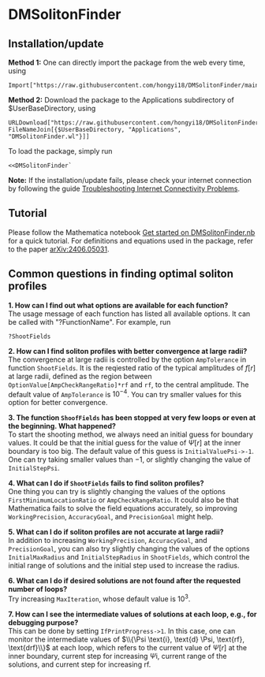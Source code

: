 # DMSolitonFinder

## Installation/update

**Method 1:** One can directly import the package from the web every time, using
```
Import["https://raw.githubusercontent.com/hongyi18/DMSolitonFinder/main/DMSolitonFinder.wl"]
```

**Method 2:** Download the package to the Applications subdirectory of $UserBaseDirectory, using
```
URLDownload["https://raw.githubusercontent.com/hongyi18/DMSolitonFinder/main/DMSolitonFinder.wl", FileNameJoin[{$UserBaseDirectory, "Applications", "DMSolitonFinder.wl"}]]
```
To load the package, simply run
```
<<DMSolitonFinder`
```

**Note:** If the installation/update fails, please check your internet connection by following the guide [Troubleshooting Internet Connectivity Problems](https://reference.wolfram.com/language/tutorial/TroubleshootingInternetConnectivity.html).

## Tutorial
Please follow the Mathematica notebook [Get started on DMSolitonFinder.nb](https://github.com/hongyi18/DMSolitonFinder/blob/main/Get%20started%20on%20DMSolitonFinder.nb) for a quick tutorial. For definitions and equations used in the package, refer to the paper [arXiv:2406.05031](https://arxiv.org/abs/2406.05031).

## Common questions in finding optimal soliton profiles
**1. How can I find out what options are available for each function?** <br>
The usage message of each function has listed all available options. It can be called with "?FunctionName". For example, run 
```
?ShootFields
```

**2. How can I find soliton profiles with better convergence at large radii?** <br>
The convergence at large radii is controlled by the option `AmpTolerance` in function `ShootFields`. It is the reqiested ratio of the typical amplitudes of $f[r]$ at large radii, defined as the region between `OptionValue[AmpCheckRangeRatio]*rf` and `rf`, to the central amplitude. The default value of `AmpTolerance` is $10^{-4}$. You can try smaller values for this option for better convergence.

**3. The function `ShoofFields` has been stopped at very few loops or even at the beginning. What happened?** <br>
To start the shooting method, we always need an initial guess for boundary values. It could be that the initial guess for the value of $\Psi[r]$ at the inner boundary is too big. The default value of this guess is `InitialValuePsi->-1`. One can try taking smaller values than $-1$, or slightly changing the value of `InitialStepPsi`.

**4. What can I do if ``ShootFields`` fails to find soliton profiles?** <br>
One thing you can try is slightly changing the values of the options ``FirstMinimumLocationRatio`` or ``AmpCheckRangeRatio``. It could also be that Mathematica fails to solve the field equations accurately, so improving ``WorkingPrecision``, ``AccuracyGoal``, and ``PrecisionGoal`` might help.

**5. What can I do if soliton profiles are not accurate at large radii?** <br>
In addition to increasing ``WorkingPrecision``, ``AccuracyGoal``, and ``PrecisionGoal``, you can also try slightly changing the values of the options ``InitialMaxRadius`` and ``InitialStepRadius`` in ``ShootFields``, which control the initial range of solutions and the initial step used to increase the radius.

**6. What can I do if desired solutions are not found after the requested number of loops?** <br>
Try increasing `MaxIteration`, whose default value is $10^{3}$.

**7. How can I see the intermediate values of solutions at each loop, e.g., for debugging purpose?** <br>
This can be done by setting ``IfPrintProgress->1``. In this case, one can monitor the intermediate values of $\\{\Psi \text{i}, \text{d} \Psi, \text{rf}, \text{drf}\\}$ at each loop, which refers to the current value of $\Psi[r]$ at the inner boundary, current step for increasing $\Psi \text{i}$, current range of the solutions, and current step for increasing $\text{rf}$.
